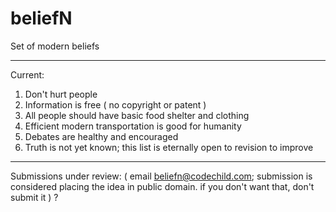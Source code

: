 # beliefN
Set of modern beliefs

* * *

Current:

1. Don't hurt people
2. Information is free ( no copyright or patent )
3. All people should have basic food shelter and clothing
4. Efficient modern transportation is good for humanity
5. Debates are healthy and encouraged
6. Truth is not yet known; this list is eternally open to revision to improve

* * *

Submissions under review:
( email beliefn@codechild.com; submission is considered placing the idea in
public domain. if you don't want that, don't submit it )
?